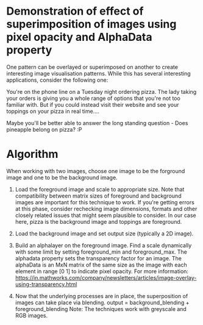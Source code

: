 <h1> Demonstration of effect of superimposition of images using pixel opacity and AlphaData property</h1>

One pattern can be overlayed or superimposed on another to create interesting image visualisation patterns.
While this has several interesting applications, consider the following one:

You're on the phone line on a Tuesday night ordering pizza. The lady taking your orders is giving you a whole range of options that you're not too familiar with. 
But if you could instead visit their website and see your toppings on your pizza in real time....

Maybe you'll be better able to answer the long standing question - Does pineapple belong on pizza? :P

<h1> Algorithm </h1>
When working with two images, choose one image to be the forground image and one to be the background image. 

1. Load the foreground image and scale to appropriate size. Note that compatibility between matrix sizes of foreground and background images are important for this technique to work. 
If you're getting errors at this phase, consider rechecking image dimensions, formats and other closely related issues that might seem plausible to consider.
In our case here, pizza is the background image and toppings are foreground. 

2. Load the background image and set output size (typically a 2D image).

3. Build an alphalayer on the foreground image. Find a scale dynamically with some limit by setting foreground_min and foreground_max.
The alphadata property sets the transparency factor for an image. The alphaData is an MxN matrix of the same size as the image with each element in range [0 1] to indicate pixel opacity.
For more information: https://in.mathworks.com/company/newsletters/articles/image-overlay-using-transparency.html

4. Now that the underlying processes are in place, the superposition of images can take place via blending. 
output = background_blending + foreground_blending
Note: The techniques work with greyscale and RGB images. 

 
